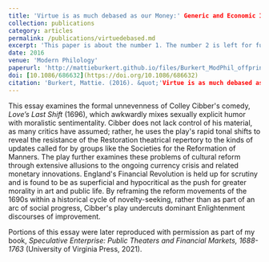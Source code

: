 ```yaml
---
title: 'Virtue is as much debased as our Money:' Generic and Economic Instability in <i>Love’s Last Shift</i>'
collection: publications
category: articles
permalink: /publications/virtuedebased.md
excerpt: 'This paper is about the number 1. The number 2 is left for future work.'
date: 2016
venue: 'Modern Philology'
paperurl: 'http://mattieburkert.github.io/files/Burkert_ModPhil_offprint.pdf'
doi: [10.1086/686632](https://doi.org/10.1086/686632)
citation: 'Burkert, Mattie. (2016). &quot;'Virtue is as much debased as our Money:' Generic and Economic Instability in <i>Love’s Last Shift</i>.&quot; <i>Modern Philology</i>. Vol. 114, No. 1, Pp. 59-81.'
---
```


This essay examines the formal unnevenness of Colley Cibber's comedy, <i>Love’s Last Shift</i> (1696), which awkwardly mixes sexually explicit humor with moralistic sentimentality. Cibber does not lack control of his material, as many critics have assumed; rather, he uses the play's rapid tonal shifts to reveal the resistance of the Restoration theatrical repertory to the kinds of updates called for by groups like the Societies for the Reformation of Manners. The play further examines these problems of cultural reform through extensive allusions to the ongoing currency crisis and related monetary innovations. England's Financial Revolution is held up for scrutiny and is found to be as superficial and hypocritical as the push for greater morality in art and public life.  By reframing the reform movements of the 1690s within a historical cycle of novelty-seeking, rather than as part of an arc of social progress, Cibber's play undercuts dominant Enlightenment discourses of improvement.

Portions of this essay were later reproduced with permission as part of my book, <i>Speculative Enterprise: Public Theaters and Financial Markets, 1688-1763</i> (University of Virginia Press, 2021).

